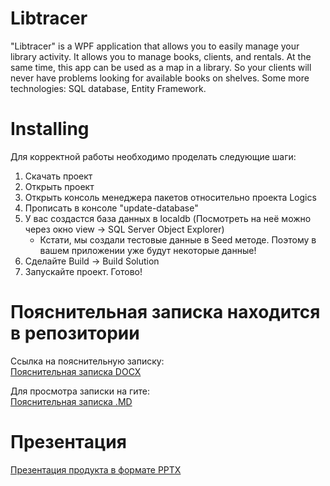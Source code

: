 # Libtracer
"Libtracer" is a WPF application that allows you to easily manage your library activity. It allows you to manage books, clients, and rentals. At the same time, this app can be used as a map in a library. So your clients will never have problems looking for available books on shelves. Some more technologies: SQL database, Entity Framework.

# Installing 
Для корректной работы необходимо проделать следующие шаги:

1. Скачать проект
2. Открыть проект
3. Открыть консоль менеджера пакетов относительно проекта Logics
4. Прописать в консоле "update-database"
5. У вас создастся база данных в localdb (Посмотреть на неё можно через окно view -> SQL Server Object Explorer)
    - Кстати, мы создали тестовые данные в Seed методе. Поэтому в вашем приложении уже будут некоторые данные!
6. Сделайте Build -> Build Solution
7. Запускайте проект. Готово!

# Пояснительная записка находится в репозитории
Ссылка на пояснительную записку:  
[Пояснительная записка DOCX](https://github.com/NickWatsonMan/Libtracer/blob/master/%D0%9F%D0%BE%D1%8F%D1%81%D0%BD%D0%B8%D1%82%D0%B5%D0%BB%D1%8C%D0%BD%D0%B0%D1%8F%20%D0%B7%D0%B0%D0%BF%D0%B8%D1%81%D0%BA%D0%B0.docx)

Для просмотра записки на гите:  
[Пояснительная записка .MD](https://github.com/NickWatsonMan/Libtracer/blob/master/%D0%9F%D0%BE%D1%8F%D1%81%D0%BD%D0%B8%D1%82%D0%B5%D0%BB%D1%8C%D0%BD%D0%B0%D1%8F%20%D0%B7%D0%B0%D0%BF%D0%B8%D1%81%D0%BA%D0%B0.md)

# Презентация  
[Презентация продукта в формате PPTX](https://github.com/NickWatsonMan/Libtracer/blob/master/Libtracer.pptx)
